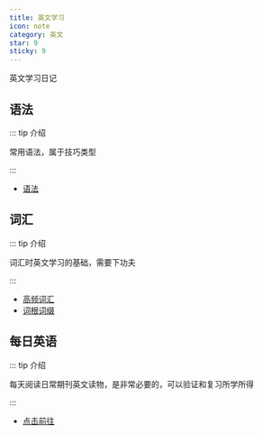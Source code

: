 ```yaml
---
title: 英文学习
icon: note
category: 英文
star: 9
sticky: 9
---
```


英文学习日记

## 语法

::: tip 介绍

常用语法，属于技巧类型

:::

- [语法](grammar.md)

## 词汇

::: tip 介绍

词汇时英文学习的基础，需要下功夫

:::

- [高频词汇](vocabulary/high-frequency-vocabulary.md)
- [词根词缀](vocabulary/root.md)

## 每日英语

::: tip 介绍

每天阅读日常期刊英文读物，是非常必要的，可以验证和复习所学所得

:::

- [点击前往](everyday/)
